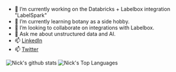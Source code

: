 - 🔭 I’m currently working on the Databricks + Labelbox integration "LabelSpark" 
- 🌱 I’m currently learning botany as a side hobby. 
- 👯 I’m looking to collaborate on integrations with Labelbox. 
- 💬 Ask me about unstructured data and AI. 
- 📫 [LinkedIn](https://www.linkedin.com/in/nickaustinlee/)
- 📫 [Twitter](https://twitter.com/NickAustinLee)

![Nick's github stats](https://github-readme-stats.vercel.app/api?username=nickaustinlee&count_private=true&show_icons=true&theme=tokyonight&count_private=true)
![Nick's Top Languages](https://github-readme-stats.vercel.app/api/top-langs/?username=nickaustinlee&layout=compact&theme=tokyonight)
